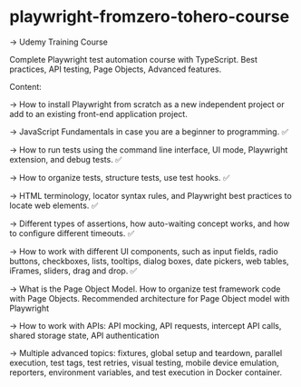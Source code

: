 # playwright-fromzero-tohero-course

-> Udemy Training Course


Complete Playwright test automation course with TypeScript. 
Best practices, API testing, Page Objects, Advanced features.


Content:

-> How to install Playwright from scratch as a new independent project or add to an existing front-end application project.

-> JavaScript Fundamentals in case you are a beginner to programming. ✅

-> How to run tests using the command line interface, UI mode, Playwright extension, and debug tests. ✅

-> How to organize tests, structure tests, use test hooks. ✅

-> HTML terminology, locator syntax rules, and Playwright best practices to locate web elements. ✅

-> Different types of assertions, how auto-waiting concept works, and how to configure different timeouts. ✅

-> How to work with different UI components, such as input fields, radio buttons, checkboxes, lists, tooltips, dialog boxes, date pickers, web tables, iFrames, sliders, drag and drop. ✅

-> What is the Page Object Model. How to organize test framework code with Page Objects. Recommended architecture for Page Object model with Playwright

-> How to work with APIs: API mocking, API requests, intercept API calls, shared storage state, API authentication

-> Multiple advanced topics: fixtures, global setup and teardown, parallel execution, test tags, test retries, visual testing, mobile device emulation, reporters, environment variables, and test execution in Docker container.


